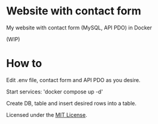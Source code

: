 # Website with contact form 

My website with contact form (MySQL, API PDO)  in Docker

(WIP)

# How to 

Edit .env file, contact form and API PDO as you desire.

Start services: 'docker compose up -d' 

Create DB, table and insert desired rows into a table.

Licensed under the [MIT License](LICENSE).
